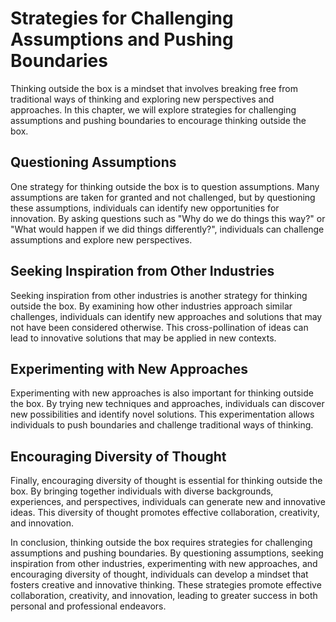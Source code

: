 Strategies for Challenging Assumptions and Pushing Boundaries
==================================================================================================

Thinking outside the box is a mindset that involves breaking free from traditional ways of thinking and exploring new perspectives and approaches. In this chapter, we will explore strategies for challenging assumptions and pushing boundaries to encourage thinking outside the box.

Questioning Assumptions
-----------------------

One strategy for thinking outside the box is to question assumptions. Many assumptions are taken for granted and not challenged, but by questioning these assumptions, individuals can identify new opportunities for innovation. By asking questions such as "Why do we do things this way?" or "What would happen if we did things differently?", individuals can challenge assumptions and explore new perspectives.

Seeking Inspiration from Other Industries
-----------------------------------------

Seeking inspiration from other industries is another strategy for thinking outside the box. By examining how other industries approach similar challenges, individuals can identify new approaches and solutions that may not have been considered otherwise. This cross-pollination of ideas can lead to innovative solutions that may be applied in new contexts.

Experimenting with New Approaches
---------------------------------

Experimenting with new approaches is also important for thinking outside the box. By trying new techniques and approaches, individuals can discover new possibilities and identify novel solutions. This experimentation allows individuals to push boundaries and challenge traditional ways of thinking.

Encouraging Diversity of Thought
--------------------------------

Finally, encouraging diversity of thought is essential for thinking outside the box. By bringing together individuals with diverse backgrounds, experiences, and perspectives, individuals can generate new and innovative ideas. This diversity of thought promotes effective collaboration, creativity, and innovation.

In conclusion, thinking outside the box requires strategies for challenging assumptions and pushing boundaries. By questioning assumptions, seeking inspiration from other industries, experimenting with new approaches, and encouraging diversity of thought, individuals can develop a mindset that fosters creative and innovative thinking. These strategies promote effective collaboration, creativity, and innovation, leading to greater success in both personal and professional endeavors.
